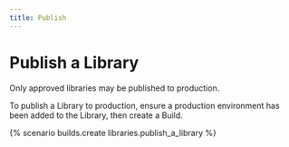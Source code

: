 ```yaml
---
title: Publish
---
```


# Publish a Library

Only approved libraries may be published to production.

To publish a Library to production, ensure a production environment has been
added to the Library, then create a Build.

{% scenario builds.create libraries.publish_a_library %}
